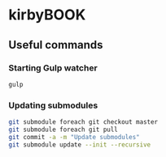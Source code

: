 # kirbyBOOK

## Useful commands

### Starting Gulp watcher

```bash
gulp
```



### Updating submodules

```bash
git submodule foreach git checkout master
git submodule foreach git pull
git commit -a -m "Update submodules"
git submodule update --init --recursive
```
